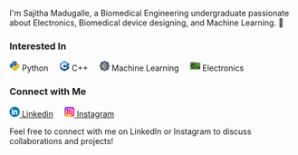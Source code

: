 I'm Sajitha Madugalle, a Biomedical Engineering undergraduate passionate about Electronics, Biomedical device designing, and Machine Learning. 🚀

### Interested In

<img src="python_icon.png" alt="Python Icon" width="18" height="18"> Python &nbsp; &nbsp;
<img src="cplusplus_icon.png" alt="C++ Icon" width="18" height="18"> C++ &nbsp; &nbsp;
<img src="machine_learning_icon.png" alt="Machine Learning Icon" width="18" height="18"> Machine Learning &nbsp; &nbsp;
<img src="electronics_icon.png" alt="Electronics Icon" width="18" height="18"> Electronics 

### Connect with Me

[<img src="in.png" alt="Electronics Icon" width="18" height="18"> Linkedin](https://www.linkedin.com/in/sajitha-madugalle-2a2172241) &nbsp; &nbsp;
[<img src="inst.png" alt="Electronics Icon" width="18" height="18"> Instagram](https://instagram.com/__sajitha_madugalle_?igshid=OGQ5ZDc2ODk2ZA==)

Feel free to connect with me on LinkedIn or Instagram to discuss collaborations and projects!
